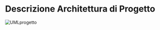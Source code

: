 # Descrizione Architettura di Progetto

![UMLprogetto](https://github.com/Christian1301/gruppo10/assets/76565091/5f47033c-3947-4418-a80f-8f2c7ad41c7f)
